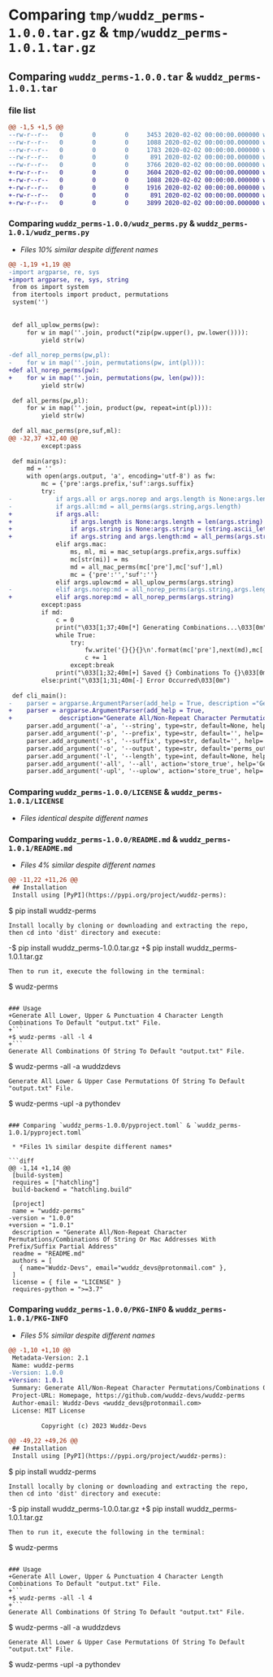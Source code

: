 # Comparing `tmp/wuddz_perms-1.0.0.tar.gz` & `tmp/wuddz_perms-1.0.1.tar.gz`

## Comparing `wuddz_perms-1.0.0.tar` & `wuddz_perms-1.0.1.tar`

### file list

```diff
@@ -1,5 +1,5 @@
--rw-r--r--   0        0        0     3453 2020-02-02 00:00:00.000000 wuddz_perms-1.0.0/wudz_perms.py
--rw-r--r--   0        0        0     1088 2020-02-02 00:00:00.000000 wuddz_perms-1.0.0/LICENSE
--rw-r--r--   0        0        0     1783 2020-02-02 00:00:00.000000 wuddz_perms-1.0.0/README.md
--rw-r--r--   0        0        0      891 2020-02-02 00:00:00.000000 wuddz_perms-1.0.0/pyproject.toml
--rw-r--r--   0        0        0     3766 2020-02-02 00:00:00.000000 wuddz_perms-1.0.0/PKG-INFO
+-rw-r--r--   0        0        0     3604 2020-02-02 00:00:00.000000 wuddz_perms-1.0.1/wudz_perms.py
+-rw-r--r--   0        0        0     1088 2020-02-02 00:00:00.000000 wuddz_perms-1.0.1/LICENSE
+-rw-r--r--   0        0        0     1916 2020-02-02 00:00:00.000000 wuddz_perms-1.0.1/README.md
+-rw-r--r--   0        0        0      891 2020-02-02 00:00:00.000000 wuddz_perms-1.0.1/pyproject.toml
+-rw-r--r--   0        0        0     3899 2020-02-02 00:00:00.000000 wuddz_perms-1.0.1/PKG-INFO
```

### Comparing `wuddz_perms-1.0.0/wudz_perms.py` & `wuddz_perms-1.0.1/wudz_perms.py`

 * *Files 10% similar despite different names*

```diff
@@ -1,19 +1,19 @@
-import argparse, re, sys
+import argparse, re, sys, string
 from os import system
 from itertools import product, permutations
 system('')
 
 
 def all_uplow_perms(pw):
     for w in map(''.join, product(*zip(pw.upper(), pw.lower()))):
         yield str(w)
 
-def all_norep_perms(pw,pl):
-    for w in map(''.join, permutations(pw, int(pl))):
+def all_norep_perms(pw):
+    for w in map(''.join, permutations(pw, len(pw))):
         yield str(w)
 
 def all_perms(pw,pl):
     for w in map(''.join, product(pw, repeat=int(pl))):
         yield str(w)
 
 def all_mac_perms(pre,suf,ml):
@@ -32,37 +32,40 @@
         except:pass
 
 def main(args):
     md = ''
     with open(args.output, 'a', encoding='utf-8') as fw:
         mc = {'pre':args.prefix,'suf':args.suffix}
         try:
-            if args.all or args.norep and args.length is None:args.length = len(args.string)
-            if args.all:md = all_perms(args.string,args.length)
+            if args.all:
+                if args.length is None:args.length = len(args.string)
+                if args.string is None:args.string = (string.ascii_letters+string.digits+string.punctuation).strip()
+                if args.string and args.length:md = all_perms(args.string,args.length)
             elif args.mac:
                 ms, ml, mi = mac_setup(args.prefix,args.suffix)
                 mc[str(mi)] = ms
                 md = all_mac_perms(mc['pre'],mc['suf'],ml)
                 mc = {'pre':'','suf':''}
             elif args.uplow:md = all_uplow_perms(args.string)
-            elif args.norep:md = all_norep_perms(args.string,args.length)
+            elif args.norep:md = all_norep_perms(args.string)
         except:pass
         if md:
             c = 0
             print("\033[1;37;40m[*] Generating Combinations...\033[0m")
             while True:
                 try:
                     fw.write('{}{}{}\n'.format(mc['pre'],next(md),mc['suf']))
                     c += 1
                 except:break
             print("\033[1;32;40m[+] Saved {} Combinations To {}\033[0m".format(c,args.output))
         else:print("\033[1;31;40m[-] Error Occurred\033[0m")
 
 def cli_main():
-    parser = argparse.ArgumentParser(add_help = True, description ="Generate All/Non-Repeat Character Permutations/Combinations Of String Or Mac Addresses With Prefix/Suffix Partial Address.")
+    parser = argparse.ArgumentParser(add_help = True, 
+             description="Generate All/Non-Repeat Character Permutations/Combinations Of String Or Mac Addresses With Prefix/Suffix Partial Address.")
     parser.add_argument('-a', '--string', type=str, default=None, help='String To Generate All Permutations/Combinations.')
     parser.add_argument('-p', '--prefix', type=str, default='', help='String To Prefix Each Generated Permutation With.')
     parser.add_argument('-s', '--suffix', type=str, default='', help='String To Suffix Each Generated Permutation With.')
     parser.add_argument('-o', '--output', type=str, default='perms_output.txt', help='Output File To Save Generated Permutations To.')
     parser.add_argument('-l', '--length', type=int, default=None, help='Integer Length Of Characters To Be Generated.')
     parser.add_argument('-all', '--all', action='store_true', help='Generate All Combinations Of String.')
     parser.add_argument('-upl', '--uplow', action='store_true', help='Generate All Lower & Upper Case Permutations Of String.')
```

### Comparing `wuddz_perms-1.0.0/LICENSE` & `wuddz_perms-1.0.1/LICENSE`

 * *Files identical despite different names*

### Comparing `wuddz_perms-1.0.0/README.md` & `wuddz_perms-1.0.1/README.md`

 * *Files 4% similar despite different names*

```diff
@@ -11,22 +11,26 @@
 ## Installation
 Install using [PyPI](https://pypi.org/project/wuddz-perms):
 ```
 $ pip install wuddz-perms
 ```
 Install locally by cloning or downloading and extracting the repo, then cd into 'dist' directory and execute:
 ```
-$ pip install wuddz_perms-1.0.0.tar.gz
+$ pip install wuddz_perms-1.0.1.tar.gz
 ```
 Then to run it, execute the following in the terminal:
 ```
 $ wudz-perms
 ```
 
 ### Usage
+Generate All Lower, Upper & Punctuation 4 Character Length Combinations To Default "output.txt" File.
+```
+$ wudz-perms -all -l 4
+```
 Generate All Combinations Of String To Default "output.txt" File.
 ```
 $ wudz-perms -all -a wuddzdevs
 ```
 Generate All Lower & Upper Case Permutations Of String To Default "output.txt" File.
 ```
 $ wudz-perms -upl -a pythondev
```

### Comparing `wuddz_perms-1.0.0/pyproject.toml` & `wuddz_perms-1.0.1/pyproject.toml`

 * *Files 1% similar despite different names*

```diff
@@ -1,14 +1,14 @@
 [build-system]
 requires = ["hatchling"]
 build-backend = "hatchling.build"
 
 [project]
 name = "wuddz-perms"
-version = "1.0.0"
+version = "1.0.1"
 description = "Generate All/Non-Repeat Character Permutations/Combinations Of String Or Mac Addresses With Prefix/Suffix Partial Address"
 readme = "README.md"
 authors = [
   { name="Wuddz-Devs", email="wuddz_devs@protonmail.com" },
 ]
 license = { file = "LICENSE" }
 requires-python = ">=3.7"
```

### Comparing `wuddz_perms-1.0.0/PKG-INFO` & `wuddz_perms-1.0.1/PKG-INFO`

 * *Files 5% similar despite different names*

```diff
@@ -1,10 +1,10 @@
 Metadata-Version: 2.1
 Name: wuddz-perms
-Version: 1.0.0
+Version: 1.0.1
 Summary: Generate All/Non-Repeat Character Permutations/Combinations Of String Or Mac Addresses With Prefix/Suffix Partial Address
 Project-URL: Homepage, https://github.com/wuddz-devs/wuddz-perms
 Author-email: Wuddz-Devs <wuddz_devs@protonmail.com>
 License: MIT License
         
         Copyright (c) 2023 Wuddz-Devs
         
@@ -49,22 +49,26 @@
 ## Installation
 Install using [PyPI](https://pypi.org/project/wuddz-perms):
 ```
 $ pip install wuddz-perms
 ```
 Install locally by cloning or downloading and extracting the repo, then cd into 'dist' directory and execute:
 ```
-$ pip install wuddz_perms-1.0.0.tar.gz
+$ pip install wuddz_perms-1.0.1.tar.gz
 ```
 Then to run it, execute the following in the terminal:
 ```
 $ wudz-perms
 ```
 
 ### Usage
+Generate All Lower, Upper & Punctuation 4 Character Length Combinations To Default "output.txt" File.
+```
+$ wudz-perms -all -l 4
+```
 Generate All Combinations Of String To Default "output.txt" File.
 ```
 $ wudz-perms -all -a wuddzdevs
 ```
 Generate All Lower & Upper Case Permutations Of String To Default "output.txt" File.
 ```
 $ wudz-perms -upl -a pythondev
```

